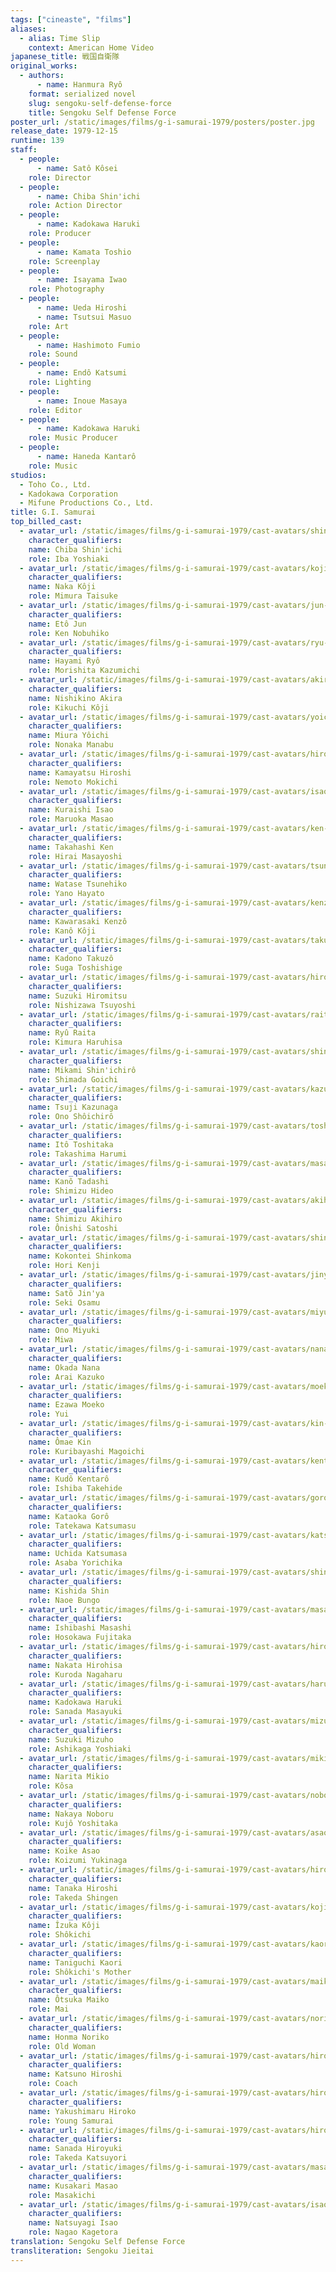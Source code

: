 ```yaml
---
tags: ["cineaste", "films"]
aliases:
  - alias: Time Slip
    context: American Home Video
japanese_title: 戦国自衛隊
original_works:
  - authors:
      - name: Hanmura Ryô
    format: serialized novel
    slug: sengoku-self-defense-force
    title: Sengoku Self Defense Force
poster_url: /static/images/films/g-i-samurai-1979/posters/poster.jpg
release_date: 1979-12-15
runtime: 139
staff:
  - people:
      - name: Satô Kôsei
    role: Director
  - people:
      - name: Chiba Shin'ichi
    role: Action Director
  - people:
      - name: Kadokawa Haruki
    role: Producer
  - people:
      - name: Kamata Toshio
    role: Screenplay
  - people:
      - name: Isayama Iwao
    role: Photography
  - people:
      - name: Ueda Hiroshi
      - name: Tsutsui Masuo
    role: Art
  - people:
      - name: Hashimoto Fumio
    role: Sound
  - people:
      - name: Endô Katsumi
    role: Lighting
  - people:
      - name: Inoue Masaya
    role: Editor
  - people:
      - name: Kadokawa Haruki
    role: Music Producer
  - people:
      - name: Haneda Kantarô
    role: Music
studios:
  - Toho Co., Ltd.
  - Kadokawa Corporation
  - Mifune Productions Co., Ltd.
title: G.I. Samurai
top_billed_cast:
  - avatar_url: /static/images/films/g-i-samurai-1979/cast-avatars/shinichi-chiba-0.jpg
    character_qualifiers:
    name: Chiba Shin'ichi
    role: Iba Yoshiaki
  - avatar_url: /static/images/films/g-i-samurai-1979/cast-avatars/koji-naka-0.jpg
    character_qualifiers:
    name: Naka Kôji
    role: Mimura Taisuke
  - avatar_url: /static/images/films/g-i-samurai-1979/cast-avatars/jun-eto-0.jpg
    character_qualifiers:
    name: Etô Jun
    role: Ken Nobuhiko
  - avatar_url: /static/images/films/g-i-samurai-1979/cast-avatars/ryu-hayami-0.jpg
    character_qualifiers:
    name: Hayami Ryô
    role: Morishita Kazumichi
  - avatar_url: /static/images/films/g-i-samurai-1979/cast-avatars/akira-nishikino-0.jpg
    character_qualifiers:
    name: Nishikino Akira
    role: Kikuchi Kôji
  - avatar_url: /static/images/films/g-i-samurai-1979/cast-avatars/yoichi-miura-0.jpg
    character_qualifiers:
    name: Miura Yôichi
    role: Nonaka Manabu
  - avatar_url: /static/images/films/g-i-samurai-1979/cast-avatars/hiroshi-kamayatsu-0.jpg
    character_qualifiers:
    name: Kamayatsu Hiroshi
    role: Nemoto Mokichi
  - avatar_url: /static/images/films/g-i-samurai-1979/cast-avatars/isao-kuraishi-0.jpg
    character_qualifiers:
    name: Kuraishi Isao
    role: Maruoka Masao
  - avatar_url: /static/images/films/g-i-samurai-1979/cast-avatars/ken-takahashi-0.jpg
    character_qualifiers:
    name: Takahashi Ken
    role: Hirai Masayoshi
  - avatar_url: /static/images/films/g-i-samurai-1979/cast-avatars/tsunehiko-watase-0.jpg
    character_qualifiers:
    name: Watase Tsunehiko
    role: Yano Hayato
  - avatar_url: /static/images/films/g-i-samurai-1979/cast-avatars/kenzo-kawarasaki-0.jpg
    character_qualifiers:
    name: Kawarasaki Kenzô
    role: Kanô Kôji
  - avatar_url: /static/images/films/g-i-samurai-1979/cast-avatars/takuzo-kadono-0.jpg
    character_qualifiers:
    name: Kadono Takuzô
    role: Suga Toshishige
  - avatar_url: /static/images/films/g-i-samurai-1979/cast-avatars/hiromitsu-suzuki-0.jpg
    character_qualifiers:
    name: Suzuki Hiromitsu
    role: Nishizawa Tsuyoshi
  - avatar_url: /static/images/films/g-i-samurai-1979/cast-avatars/raita-ryu-0.jpg
    character_qualifiers:
    name: Ryû Raita
    role: Kimura Haruhisa
  - avatar_url: /static/images/films/g-i-samurai-1979/cast-avatars/shinichiro-mikami-0.jpg
    character_qualifiers:
    name: Mikami Shin'ichirô
    role: Shimada Goichi
  - avatar_url: /static/images/films/g-i-samurai-1979/cast-avatars/kazunaga-tsuji-0.jpg
    character_qualifiers:
    name: Tsuji Kazunaga
    role: Ono Shôichirô
  - avatar_url: /static/images/films/g-i-samurai-1979/cast-avatars/toshitaka-ito-0.jpg
    character_qualifiers:
    name: Itô Toshitaka
    role: Takashima Harumi
  - avatar_url: /static/images/films/g-i-samurai-1979/cast-avatars/masaru-kano-0.jpg
    character_qualifiers:
    name: Kanô Tadashi
    role: Shimizu Hideo
  - avatar_url: /static/images/films/g-i-samurai-1979/cast-avatars/akihiro-shimizu-0.jpg
    character_qualifiers:
    name: Shimizu Akihiro
    role: Ônishi Satoshi
  - avatar_url: /static/images/films/g-i-samurai-1979/cast-avatars/shinkoma-kokontei-0.jpg
    character_qualifiers:
    name: Kokontei Shinkoma
    role: Hori Kenji
  - avatar_url: /static/images/films/g-i-samurai-1979/cast-avatars/jinya-sato-0.jpg
    character_qualifiers:
    name: Satô Jin'ya
    role: Seki Osamu
  - avatar_url: /static/images/films/g-i-samurai-1979/cast-avatars/miyuki-ono-0.jpg
    character_qualifiers:
    name: Ono Miyuki
    role: Miwa
  - avatar_url: /static/images/films/g-i-samurai-1979/cast-avatars/nana-okada-0.jpg
    character_qualifiers:
    name: Okada Nana
    role: Arai Kazuko
  - avatar_url: /static/images/films/g-i-samurai-1979/cast-avatars/moeko-ezawa-0.jpg
    character_qualifiers:
    name: Ezawa Moeko
    role: Yui
  - avatar_url: /static/images/films/g-i-samurai-1979/cast-avatars/kin-omae-0.jpg
    character_qualifiers:
    name: Ômae Kin
    role: Kuribayashi Magoichi
  - avatar_url: /static/images/films/g-i-samurai-1979/cast-avatars/kentaro-kudo-0.jpg
    character_qualifiers:
    name: Kudô Kentarô
    role: Ishiba Takehide
  - avatar_url: /static/images/films/g-i-samurai-1979/cast-avatars/goro-kataoka-0.jpg
    character_qualifiers:
    name: Kataoka Gorô
    role: Tatekawa Katsumasu
  - avatar_url: /static/images/films/g-i-samurai-1979/cast-avatars/katsumasa-uchida-0.jpg
    character_qualifiers:
    name: Uchida Katsumasa
    role: Asaba Yorichika
  - avatar_url: /static/images/films/g-i-samurai-1979/cast-avatars/shin-kishida-0.jpg
    character_qualifiers:
    name: Kishida Shin
    role: Naoe Bungo
  - avatar_url: /static/images/films/g-i-samurai-1979/cast-avatars/masashi-ishibashi-0.jpg
    character_qualifiers:
    name: Ishibashi Masashi
    role: Hosokawa Fujitaka
  - avatar_url: /static/images/films/g-i-samurai-1979/cast-avatars/hirohisa-nakata-0.jpg
    character_qualifiers:
    name: Nakata Hirohisa
    role: Kuroda Nagaharu
  - avatar_url: /static/images/films/g-i-samurai-1979/cast-avatars/haruki-kadokawa-0.jpg
    character_qualifiers:
    name: Kadokawa Haruki
    role: Sanada Masayuki
  - avatar_url: /static/images/films/g-i-samurai-1979/cast-avatars/mizuho-suzuki-0.jpg
    character_qualifiers:
    name: Suzuki Mizuho
    role: Ashikaga Yoshiaki
  - avatar_url: /static/images/films/g-i-samurai-1979/cast-avatars/mikio-narita-0.jpg
    character_qualifiers:
    name: Narita Mikio
    role: Kôsa
  - avatar_url: /static/images/films/g-i-samurai-1979/cast-avatars/noboru-nakaya-0.jpg
    character_qualifiers:
    name: Nakaya Noboru
    role: Kujô Yoshitaka
  - avatar_url: /static/images/films/g-i-samurai-1979/cast-avatars/asao-koike-0.jpg
    character_qualifiers:
    name: Koike Asao
    role: Koizumi Yukinaga
  - avatar_url: /static/images/films/g-i-samurai-1979/cast-avatars/hiroshi-tanaka-0.jpg
    character_qualifiers:
    name: Tanaka Hiroshi
    role: Takeda Shingen
  - avatar_url: /static/images/films/g-i-samurai-1979/cast-avatars/koji-iizuka-0.jpg
    character_qualifiers:
    name: Îzuka Kôji
    role: Shôkichi
  - avatar_url: /static/images/films/g-i-samurai-1979/cast-avatars/kaori-taniguchi-0.jpg
    character_qualifiers:
    name: Taniguchi Kaori
    role: Shôkichi's Mother
  - avatar_url: /static/images/films/g-i-samurai-1979/cast-avatars/maiko-otsuka-0.jpg
    character_qualifiers:
    name: Ôtsuka Maiko
    role: Mai
  - avatar_url: /static/images/films/g-i-samurai-1979/cast-avatars/noriko-honma-0.jpg
    character_qualifiers:
    name: Honma Noriko
    role: Old Woman
  - avatar_url: /static/images/films/g-i-samurai-1979/cast-avatars/hiroshi-katsuno-0.jpg
    character_qualifiers:
    name: Katsuno Hiroshi
    role: Coach
  - avatar_url: /static/images/films/g-i-samurai-1979/cast-avatars/hiroko-yakushimaru-0.jpg
    character_qualifiers:
    name: Yakushimaru Hiroko
    role: Young Samurai
  - avatar_url: /static/images/films/g-i-samurai-1979/cast-avatars/hiroyuki-sanada-0.jpg
    character_qualifiers:
    name: Sanada Hiroyuki
    role: Takeda Katsuyori
  - avatar_url: /static/images/films/g-i-samurai-1979/cast-avatars/masao-kusakari-0.jpg
    character_qualifiers:
    name: Kusakari Masao
    role: Masakichi
  - avatar_url: /static/images/films/g-i-samurai-1979/cast-avatars/isao-natsuyagi-0.jpg
    character_qualifiers:
    name: Natsuyagi Isao
    role: Nagao Kagetora
translation: Sengoku Self Defense Force
transliteration: Sengoku Jieitai
---
```

